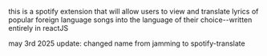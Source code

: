 this is a spotify extension that will allow users to view and translate lyrics of popular foreign language songs into the language of their choice--written entirely in reactJS

may 3rd 2025 update: changed name from jamming to spotify-translate
